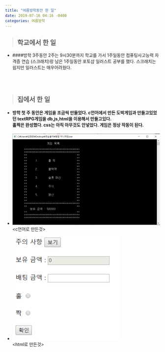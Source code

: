 ```yaml
---
title: "여름방학동안 한 일"
date: 2019-07-16 04:16 -0400
categories: 여름방학
---
```


> ## 학교에서 한 일
* ####방학 3주동안 2주는 9시30분까지 학교를 가서 1주일동안 컴퓨팅사고능력 자격증 연습 (스크래치)랑 남은 1주일동안 포토샵 일러스트 공부를 했다. 스크래치는 쉽지만 일러스트는 매우어려웠다.

<br><br>
> ## 집에서 한 일
* #### 방학 첫 주 동안은 게임을 조금씩 만들었다. c언어에서 만든 도박게임과 만들고있었던 textRPG게임을 db,js,html을 이용해서 만들고있다.<br>홀짝은 완성했다. css는 아직 아무것도 안넣었다. 게임은 정상 작동이 된다.
* <img src="img/game.png"> <c언어로 만든것>

* <img src="img/game1.png"> <br> <html로 만든것>

[jekyll-docs]: https://jekyllrb.com/docs/home
[jekyll-gh]:   https://github.com/jekyll/jekyll
[jekyll-talk]: https://talk.jekyllrb.com/